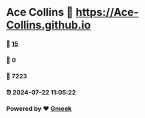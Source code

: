 # Ace Collins :link: https://Ace-Collins.github.io 
### :page_facing_up: [15](https://Ace-Collins.github.io/tag.html) 
### :speech_balloon: 0 
### :hibiscus: 7223 
### :alarm_clock: 2024-07-22 11:05:22 
### Powered by :heart: [Gmeek](https://github.com/Meekdai/Gmeek)
